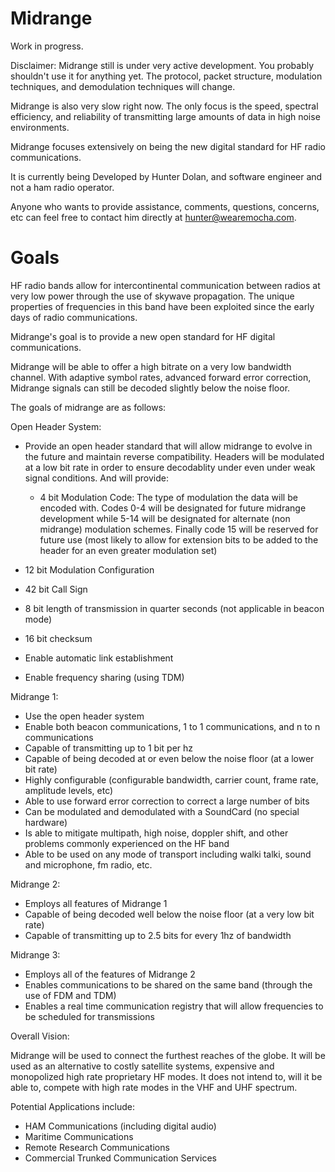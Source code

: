 # Midrange

Work in progress.

Disclaimer: Midrange still is under very active development. You probably shouldn't use it for anything yet. The protocol, packet structure, modulation techniques, and demodulation techniques will change.

Midrange is also very slow right now. The only focus is the speed, spectral efficiency, and reliability of transmitting large amounts of data in high noise environments.

Midrange focuses extensively on being the new digital standard for HF radio communications.

It is currently being Developed by Hunter Dolan, and software engineer and not a ham radio operator. 

Anyone who wants to provide assistance, comments, questions, concerns, etc can feel free to contact him directly at hunter@wearemocha.com.

# Goals

HF radio bands allow for intercontinental communication between radios at very low power through the use of skywave propagation. The unique properties of frequencies in this band have been exploited since the early days of radio communications.

Midrange's goal is to provide a new open standard for HF digital communications.

Midrange will be able to offer a high bitrate on a very low bandwidth channel. With adaptive symbol rates, advanced forward error correction, Midrange signals can still be decoded slightly below the noise floor.

The goals of midrange are as follows:

Open Header System:

- Provide an open header standard that will allow midrange to evolve in the future and maintain reverse compatibility. Headers will be modulated at a low bit rate in order to ensure decodablity under even under weak signal conditions. And will provide:

  - 4 bit Modulation Code: The type of modulation the data will be encoded with. Codes 0-4 will be designated for future midrange development while 5-14 will be designated for alternate (non midrange) modulation schemes. Finally code 15 will be reserved for future use (most likely to allow for extension bits to be added to the header for an even greater modulation set) 
 - 12 bit Modulation Configuration
 - 42 bit Call Sign
 - 8 bit length of transmission in quarter seconds (not applicable in beacon mode)
 - 16 bit checksum

- Enable automatic link establishment
- Enable frequency sharing (using TDM)

Midrange 1:

- Use the open header system
- Enable both beacon communications, 1 to 1 communications, and n to n communications
- Capable of transmitting up to 1 bit per hz
- Capable of being decoded at or even below the noise floor (at a lower bit rate)
- Highly configurable (configurable bandwidth, carrier count, frame rate, amplitude levels, etc)
- Able to use forward error correction to correct a large number of bits
- Can be modulated and demodulated with a SoundCard (no special hardware)
- Is able to mitigate multipath, high noise, doppler shift, and other problems commonly experienced on the HF band
- Able to be used on any mode of transport including walki talki, sound and microphone, fm radio, etc.

Midrange 2:

- Employs all features of Midrange 1
- Capable of being decoded well below the noise floor (at a very low bit rate)
- Capable of transmitting up to 2.5 bits for every 1hz of bandwidth

Midrange 3:

- Employs all of the features of Midrange 2
- Enables communications to be shared on the same band (through the use of FDM and TDM)
- Enables a real time communication registry that will allow frequencies to be scheduled for transmissions


Overall Vision:

Midrange will be used to connect the furthest reaches of the globe. It will be used as an alternative to costly satellite systems, expensive and monopolized high rate proprietary HF modes. It does not intend to, will it be able to, compete with high rate modes in the VHF and UHF spectrum.

Potential Applications include:

- HAM Communications (including digital audio)
- Maritime Communications
- Remote Research Communications
- Commercial Trunked Communication Services
